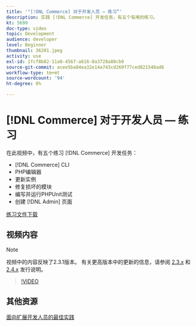 ```yaml
---
title: '"[!DNL Commerce] 对于开发人员 — 练习”'
description: 实践 [!DNL Commerce] 开发任务，有五个有用的练习。
kt: 5699
doc-type: video
topic: Development
audience: developer
level: Beginner
thumbnail: 36201.jpeg
activity: use
exl-id: 1fcf8b82-11a0-4567-a616-8a3728a88cb9
source-git-commit: acee5ba84ea32e14a743cd269f77ced821548ad6
workflow-type: tm+mt
source-wordcount: '94'
ht-degree: 0%

---
```


# [!DNL Commerce] 对于开发人员 — 练习

在此视频中，有五个练习 [!DNL Commerce] 开发任务：

- [!DNL Commerce] CLI
- PHP编辑器
- 更新实例
- 修复损坏的模块
- 编写并运行PHPUnit测试
- 创建 [!DNL Admin] 页面

[练习文件下载](./assets/FreeIntro2.3.1.zip)

## 视频内容

>[!NOTE]
>
>视频中的内容反映了2.3.1版本。 有关更高版本中的更新的信息，请参阅 [ 2.3.x](https://devdocs.magento.com/guides/v2.3/release-notes/bk-release-notes.html) 和 [2.4.x](https://devdocs.magento.com/guides/v2.4/release-notes/bk-release-notes.html) 发行说明。

>[!VIDEO](https://video.tv.adobe.com/v/36201?quality=12&learn=on)

## 其他资源

[面向扩展开发人员的最佳实践](https://devdocs.magento.com/guides/v2.4/ext-best-practices/bk-ext-best-practices.html)
